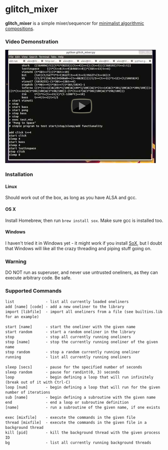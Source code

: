 glitch_mixer
============

**glitch_mixer** is a simple mixer/sequencer for [minimalist algorithmic compositions](http://countercomplex.blogspot.com/2011/10/algorithmic-symphonies-from-one-line-of.html).

### Video Demonstration

[![Link to Youtube video](images/youtube/QlrvXomSArY.png)](http://www.youtube.com/watch?v=QlrvXomSArY)

### Installation

#### Linux

Should work out of the box, as long as you have ALSA and gcc.

#### OS X

Install Homebrew, then run `brew install sox`. Make sure gcc is installed too.

#### Windows

I haven't tried it in Windows yet - it might work if you install [SoX](http://sox.sourceforge.net/), but I doubt that Windows will like all the crazy threading and piping stuff going on.

### Warning

DO NOT run as superuser, and never use untrusted oneliners, as they can execute arbitrary code. Be safe.

### Supported Commands

```
list              - list all currently loaded oneliners
add [name] [code] - add a new oneliner to the library
import [libfile]  - import all oneliners from a file (see builtins.lib for an example)

start [name]      - start the oneliner with the given name
start random      - start a random oneliner in the library
stop              - stop all currently running oneliners
stop [name]       - stop the currently running oneliner of the given name
stop random       - stop a random currently running oneliner
running           - list all currently running oneliners

sleep [secs]      - pause for the specified number of seconds
sleep random      - pause for randint(0, 3) seconds
loop              - begin defining a loop that will run infinitely (break out of it with Ctrl-C)
loop [num]        - begin defining a loop that will run for the given number of iterations
sub [name]        - begin defining a subroutine with the given name
end               - end a loop or subroutine definition
[name]            - run a subroutine of the given name, if one exists

exec [mixfile]    - execute the commands in the given file
thread [mixfile]  - execute the commands in the given file in a background thread
kill [pid]        - kill the background thread with the given process ID
bg                - list all currently running background threads
```

